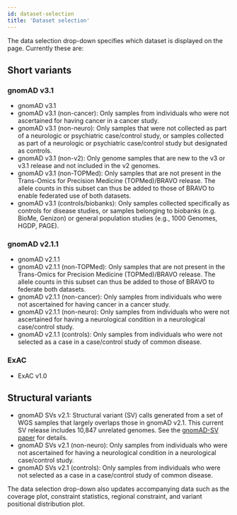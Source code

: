 ```yaml
---
id: dataset-selection
title: 'Dataset selection'
---
```


The data selection drop-down specifies which dataset is displayed on the page. Currently these are:

## Short variants

### gnomAD v3.1

+ gnomAD v3.1
+ gnomAD v3.1 (non-cancer): Only samples from individuals who were not ascertained for having cancer in a cancer study.
+ gnomAD v3.1 (non-neuro): Only samples that were not collected as part of a neurologic or psychiatric case/control study, or samples collected as part of a neurologic or psychiatric case/control study but designated as controls.
+ gnomAD v3.1 (non-v2): Only genome samples that are new to the v3 or v3.1 release and not included in the v2 genomes.
+ gnomAD v3.1 (non-TOPMed): Only samples that are not present in the Trans-Omics for Precision Medicine (TOPMed)/BRAVO release. The allele counts in this subset can thus be added to those of BRAVO to enable federated use of both datasets.
+ gnomAD v3.1 (controls/biobanks): Only samples collected specifically as controls for disease studies, or samples belonging to biobanks (e.g. BioMe, Genizon)  or general population studies (e.g., 1000 Genomes, HGDP, PAGE).

### gnomAD v2.1.1

+ gnomAD v2.1.1
+ gnomAD v2.1.1 (non-TOPMed): Only samples that are not present in the Trans-Omics for Precision Medicine (TOPMed)/BRAVO release. The allele counts in this subset can thus be added to those of BRAVO to federate both datasets.
+ gnomAD v2.1.1 (non-cancer): Only samples from individuals who were not ascertained for having cancer in a cancer study.
+ gnomAD v2.1.1 (non-neuro): Only samples from individuals who were not ascertained for having a neurological condition in a neurological case/control study.
+ gnomAD v2.1.1 (controls): Only samples from individuals who were not selected as a case in a case/control study of common disease.

### ExAC

+ ExAC v1.0

## Structural variants

+ gnomAD SVs v2.1: Structural variant (SV) calls generated from a set of WGS samples that largely overlaps those in gnomAD v2.1. This current SV release includes 10,847 unrelated genomes. See the [gnomAD-SV paper](https://broad.io/gnomad_sv) for details.
+ gnomAD SVs v2.1 (non-neuro): Only samples from individuals who were not ascertained for having a neurological condition in a neurological case/control study.
+ gnomAD SVs v2.1 (controls): Only samples from individuals who were not selected as a case in a case/control study of common disease.

The data selection drop-down also updates accompanying data such as the coverage plot, constraint statistics, regional constraint, and variant positional distribution plot.
